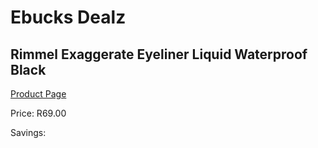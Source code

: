 
# Ebucks Dealz
## Rimmel Exaggerate Eyeliner Liquid Waterproof Black
[Product Page](https://www.ebucks.com/web/shop/productSelected.do?prodId=985841073&catId=1158500262)

Price: R69.00

Savings: 


	